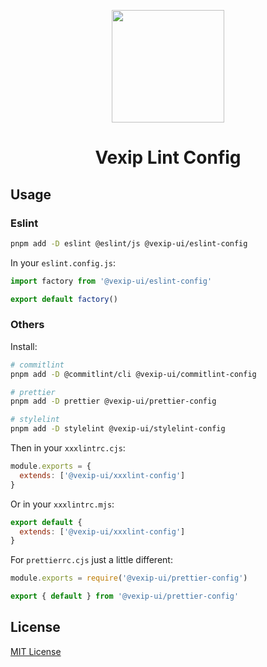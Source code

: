 <p align="center">
  <a href="https://www.vexipui.com/" target="_blank" rel="noopener noreferrer">
    <img src="https://github.com/vexip-ui/vexip-ui/raw/main/docs/public/vexip-ui.svg" alt="" style="width: 180px;" />
  </a>
</p>

<h1 align="center">Vexip Lint Config</h1>

## Usage

### Eslint

```sh
pnpm add -D eslint @eslint/js @vexip-ui/eslint-config
```

In your `eslint.config.js`:

```js
import factory from '@vexip-ui/eslint-config'

export default factory()
```

### Others

Install:

```sh
# commitlint
pnpm add -D @commitlint/cli @vexip-ui/commitlint-config

# prettier
pnpm add -D prettier @vexip-ui/prettier-config

# stylelint
pnpm add -D stylelint @vexip-ui/stylelint-config
```

Then in your `xxxlintrc.cjs`:

```js
module.exports = {
  extends: ['@vexip-ui/xxxlint-config']
}
```

Or in your `xxxlintrc.mjs`:

```js
export default {
  extends: ['@vexip-ui/xxxlint-config']
}
```

For `prettierrc.cjs` just a little different:

```js
module.exports = require('@vexip-ui/prettier-config')
```

```js
export { default } from '@vexip-ui/prettier-config'
```

## License

[MIT License](./LICENSE.md)
